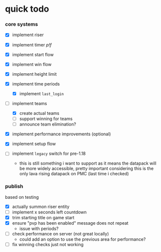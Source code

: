 # quick todo

### core systems

- [x] implement riser
- [x] implement timer *p!f*
- [x] implement start flow
- [x] implement win flow

- [x] implement height limit

- [x] implement time periods
  - [x] implement `last_login`

- [ ] implement teams
  - [x] create actual teams
  - [ ] support winning for teams
  - [ ] announce team elimination?

- [x] implement performance improvements (optional)

- [x] implement setup flow

- [ ] implement `legacy` switch for pre-1.18
  - this is still something i want to support as it means the datapack will be more widely accessible, pretty important considering this is the only lava rising datapack on PMC (last time i checked)

### publish
based on testing

- [x] actually summon riser entity
- [ ] implement x seconds left countdown
- [x] trim starting title on game start
- [x] ensure "pvp has been enabled" message does not repeat
  - issue with periods?
- [ ] check performance on server (not great locally)
  - could add an option to use the previous area for performance?
- [ ] fix winning checks just not working